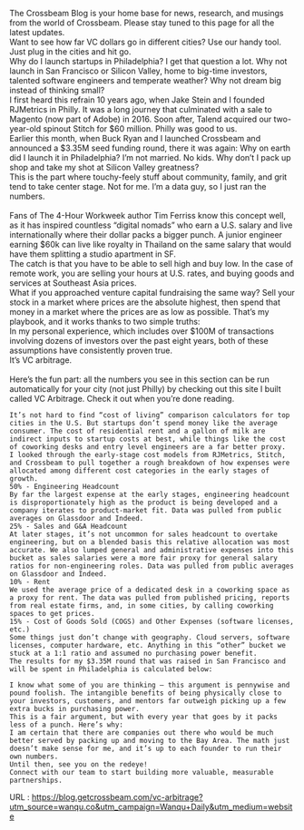   The Crossbeam Blog is your home base for news, research, and musings from the world of Crossbeam. Please stay tuned to this page for all the latest updates.  
    Want to see how far VC dollars go in different cities? Use our handy tool. Just plug in the cities and hit go.  
    Why do I launch startups in Philadelphia? I get that question a lot. Why not launch in San Francisco or Silicon Valley, home to big-time investors, talented software engineers and temperate weather? Why not dream big instead of thinking small?  
    I first heard this refrain 10 years ago, when Jake Stein and I founded RJMetrics in Philly. It was a long journey that culminated with a sale to Magento (now part of Adobe) in 2016. Soon after, Talend acquired our two-year-old spinout Stitch for $60 million. Philly was good to us.  
    Earlier this month, when Buck Ryan and I launched Crossbeam and announced a $3.35M seed funding round, there it was again: Why on earth did I launch it in Philadelphia? I’m not married. No kids. Why don’t I pack up shop and take my shot at Silicon Valley greatness?  
    This is the part where touchy-feely stuff about community, family, and grit tend to take center stage. Not for me. I’m a data guy, so I just ran the numbers.  
       
    Fans of The 4-Hour Workweek author Tim Ferriss know this concept well, as it has inspired countless “digital nomads” who earn a U.S. salary and live internationally where their dollar packs a bigger punch. A junior engineer earning $60k can live like royalty in Thailand on the same salary that would have them splitting a studio apartment in SF.  
    The catch is that you have to be able to sell high and buy low. In the case of remote work, you are selling your hours at U.S. rates, and buying goods and services at Southeast Asia prices.  
    What if you approached venture capital fundraising the same way? Sell your stock in a market where prices are the absolute highest, then spend that money in a market where the prices are as low as possible. That’s my playbook, and it works thanks to two simple truths:  
    In my personal experience, which includes over $100M of transactions involving dozens of investors over the past eight years, both of these assumptions have consistently proven true.  
    It’s VC arbitrage.  
       
    Here’s the fun part: all the numbers you see in this section can be run automatically for your city (not just Philly) by checking out this site I built called VC Arbitrage. Check it out when you’re done reading.  
      
    It’s not hard to find “cost of living” comparison calculators for top cities in the U.S. But startups don’t spend money like the average consumer. The cost of residential rent and a gallon of milk are indirect inputs to startup costs at best, while things like the cost of coworking desks and entry level engineers are a far better proxy.  
    I looked through the early-stage cost models from RJMetrics, Stitch, and Crossbeam to pull together a rough breakdown of how expenses were allocated among different cost categories in the early stages of growth.  
    50% - Engineering Headcount  
    By far the largest expense at the early stages, engineering headcount is disproportionately high as the product is being developed and a company iterates to product-market fit. Data was pulled from public averages on Glassdoor and Indeed.  
    25% - Sales and G&A Headcount  
    At later stages, it’s not uncommon for sales headcount to overtake engineering, but on a blended basis this relative allocation was most accurate. We also lumped general and administrative expenses into this bucket as sales salaries were a more fair proxy for general salary ratios for non-engineering roles. Data was pulled from public averages on Glassdoor and Indeed.  
    10% - Rent  
    We used the average price of a dedicated desk in a coworking space as a proxy for rent. The data was pulled from published pricing, reports from real estate firms, and, in some cities, by calling coworking spaces to get prices.  
    15% - Cost of Goods Sold (COGS) and Other Expenses (software licenses, etc.)  
    Some things just don’t change with geography. Cloud servers, software licenses, computer hardware, etc. Anything in this “other” bucket we stuck at a 1:1 ratio and assumed no purchasing power benefit.  
    The results for my $3.35M round that was raised in San Francisco and will be spent in Philadelphia is calculated below:  
       
    I know what some of you are thinking — this argument is pennywise and pound foolish. The intangible benefits of being physically close to your investors, customers, and mentors far outweigh picking up a few extra bucks in purchasing power.  
    This is a fair argument, but with every year that goes by it packs less of a punch. Here’s why:  
    I am certain that there are companies out there who would be much better served by packing up and moving to the Bay Area. The math just doesn’t make sense for me, and it’s up to each founder to run their own numbers.  
    Until then, see you on the redeye!  
    Connect with our team to start building more valuable, measurable partnerships.  
    
  URL : https://blog.getcrossbeam.com/vc-arbitrage?utm_source=wanqu.co&utm_campaign=Wanqu+Daily&utm_medium=website